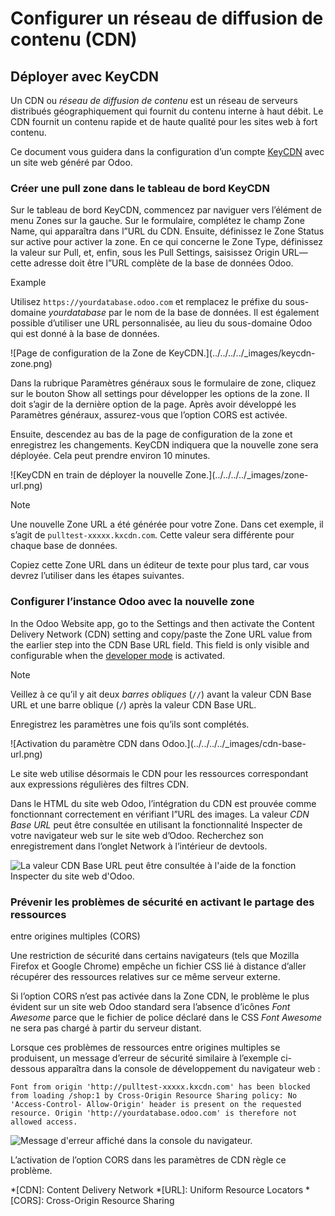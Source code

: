 # Configurer un réseau de diffusion de contenu (CDN)

## Déployer avec KeyCDN

Un CDN ou _réseau de diffusion de contenu_ est un réseau de serveurs
distribués géographiquement qui fournit du contenu interne à haut débit. Le
CDN fournit un contenu rapide et de haute qualité pour les sites web à fort
contenu.

Ce document vous guidera dans la configuration d’un compte
[KeyCDN](https://www.keycdn.com) avec un site web généré par Odoo.

### Créer une pull zone dans le tableau de bord KeyCDN

Sur le tableau de bord KeyCDN, commencez par naviguer vers l’élément de menu
Zones sur la gauche. Sur le formulaire, complétez le champ Zone Name, qui
apparaîtra dans l”URL du CDN. Ensuite, définissez le Zone Status sur active
pour activer la zone. En ce qui concerne le Zone Type, définissez la valeur
sur Pull, et, enfin, sous les Pull Settings, saisissez Origin URL— cette
adresse doit être l”URL complète de la base de données Odoo.

Example

Utilisez `https://yourdatabase.odoo.com` et remplacez le préfixe du sous-
domaine _yourdatabase_ par le nom de la base de données. Il est également
possible d’utiliser une URL personnalisée, au lieu du sous-domaine Odoo qui
est donné à la base de données.

![Page de configuration de la Zone de KeyCDN.](../../../../_images/keycdn-
zone.png)

Dans la rubrique Paramètres généraux sous le formulaire de zone, cliquez sur
le bouton Show all settings pour développer les options de la zone. Il doit
s’agir de la dernière option de la page. Après avoir développé les Paramètres
généraux, assurez-vous que l’option CORS est activée.

Ensuite, descendez au bas de la page de configuration de la zone et
enregistrez les changements. KeyCDN indiquera que la nouvelle zone sera
déployée. Cela peut prendre environ 10 minutes.

![KeyCDN en train de déployer la nouvelle Zone.](../../../../_images/zone-
url.png)

Note

Une nouvelle Zone URL a été générée pour votre Zone. Dans cet exemple, il
s’agit de `pulltest-xxxxx.kxcdn.com`. Cette valeur sera différente pour chaque
base de données.

Copiez cette Zone URL dans un éditeur de texte pour plus tard, car vous devrez
l’utiliser dans les étapes suivantes.

### Configurer l’instance Odoo avec la nouvelle zone

In the Odoo Website app, go to the Settings and then activate the Content
Delivery Network (CDN) setting and copy/paste the Zone URL value from the
earlier step into the CDN Base URL field. This field is only visible and
configurable when the [developer
mode](../../../general/developer_mode.html#developer-mode) is activated.

Note

Veillez à ce qu’il y ait deux _barres obliques_ (`//`) avant la valeur CDN
Base URL et une barre oblique (`/`) après la valeur CDN Base URL.

Enregistrez les paramètres une fois qu’ils sont complétés.

![Activation du paramètre CDN dans Odoo.](../../../../_images/cdn-base-
url.png)

Le site web utilise désormais le CDN pour les ressources correspondant aux
expressions régulières des filtres CDN.

Dans le HTML du site web Odoo, l’intégration du CDN est prouvée comme
fonctionnant correctement en vérifiant l”URL des images. La valeur _CDN Base
URL_ peut être consultée en utilisant la fonctionnalité Inspecter de votre
navigateur web sur le site web d’Odoo. Recherchez son enregistrement dans
l’onglet Network à l’intérieur de devtools.

![La valeur CDN Base URL peut être consultée à l'aide de la fonction Inspecter
du site web d'Odoo.](../../../../_images/test-pull.png)

### Prévenir les problèmes de sécurité en activant le partage des ressources
entre origines multiples (CORS)

Une restriction de sécurité dans certains navigateurs (tels que Mozilla
Firefox et Google Chrome) empêche un fichier CSS lié à distance d’aller
récupérer des ressources relatives sur ce même serveur externe.

Si l’option CORS n’est pas activée dans la Zone CDN, le problème le plus
évident sur un site web Odoo standard sera l’absence d’icônes _Font Awesome_
parce que le fichier de police déclaré dans le CSS _Font Awesome_ ne sera pas
chargé à partir du serveur distant.

Lorsque ces problèmes de ressources entre origines multiples se produisent, un
message d’erreur de sécurité similaire à l’exemple ci-dessous apparaîtra dans
la console de développement du navigateur web :

`Font from origin 'http://pulltest-xxxxx.kxcdn.com' has been blocked from
loading /shop:1 by Cross-Origin Resource Sharing policy: No 'Access-Control-
Allow-Origin' header is present on the requested resource. Origin
'http://yourdatabase.odoo.com' is therefore not allowed access.`

![Message d'erreur affiché dans la console du
navigateur.](../../../../_images/odoo-security-message.png)

L’activation de l’option CORS dans les paramètres de CDN règle ce problème.

  *[CDN]: Content Delivery Network
  *[URL]: Uniform Resource Locators
  *[CORS]: Cross-Origin Resource Sharing

